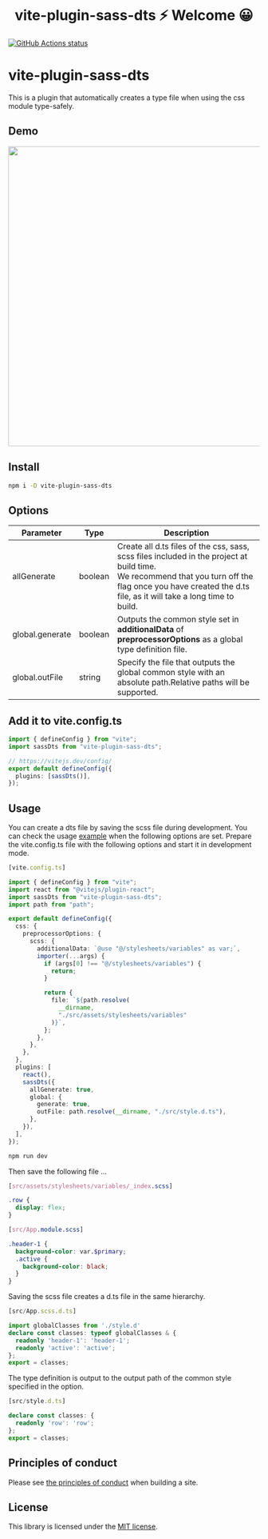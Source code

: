 <h1 align="center">vite-plugin-sass-dts ⚡ Welcome 😀</h1>

<p align="left">
  <a href="https://github.com/actions/setup-node"><img alt="GitHub Actions status" src="https://github.com/activeguild/classnames-generics/workflows/automatic%20release/badge.svg" style="max-width:100%;"></a>
</p>

# vite-plugin-sass-dts
 This is a plugin that automatically creates a type file when using the css module type-safely.

## Demo
<img src="https://user-images.githubusercontent.com/39351982/138234224-ed37c060-96ad-41c7-b638-884f973b8984.gif" width="600" />

## Install
```bash
npm i -D vite-plugin-sass-dts
```

## Options

| Parameter | Type             | Description                                                                     |
| --------- | ---------------- | ------------------------------------------------------------------------------- |
| allGenerate | boolean | Create all d.ts files of the css, sass, scss files included in the project at build time.<br />We recommend that you turn off the flag once you have created the d.ts file, as it will take a long time to build.                            |
| global.generate | boolean | Outputs the common style set in <b>additionalData</b> of <b>preprocessorOptions</b> as a global type definition file. |
| global.outFile | string | Specify the file that outputs the global common style with an absolute path.Relative paths will be supported. |
## Add it to vite.config.ts

```ts
import { defineConfig } from "vite";
import sassDts from "vite-plugin-sass-dts";

// https://vitejs.dev/config/
export default defineConfig({
  plugins: [sassDts()],
});

```

## Usage
You can create a dts file by saving the scss file during development.
You can check the usage [example](https://github.com/activeguild/vite-plugin-sass-dts/tree/master/example) when the following options are set.
Prepare the vite.config.ts file with the following options and start it in development mode.

```ts
[vite.config.ts]

import { defineConfig } from "vite";
import react from "@vitejs/plugin-react";
import sassDts from "vite-plugin-sass-dts";
import path from "path";

export default defineConfig({
  css: {
    preprocessorOptions: {
      scss: {
        additionalData: `@use "@/stylesheets/variables" as var;`,
        importer(...args) {
          if (args[0] !== "@/stylesheets/variables") {
            return;
          }

          return {
            file: `${path.resolve(
              __dirname,
              "./src/assets/stylesheets/variables"
            )}`,
          };
        },
      },
    },
  },
  plugins: [
    react(),
    sassDts({
      allGenerate: true,
      global: {
        generate: true,
        outFile: path.resolve(__dirname, "./src/style.d.ts"),
      },
    }),
  ],
});
```

```bash
npm run dev
```

Then save the following file ...


```scss
[src/assets/stylesheets/variables/_index.scss]

.row {
  display: flex;
}
```

```scss
[src/App.module.scss]

.header-1 {
  background-color: var.$primary;
  .active {
    background-color: black;
  }
}
```

Saving the scss file creates a d.ts file in the same hierarchy.

```ts
[src/App.scss.d.ts]

import globalClasses from './style.d'
declare const classes: typeof globalClasses & {
  readonly 'header-1': 'header-1';
  readonly 'active': 'active';
};
export = classes;
```


The type definition is output to the output path of the common style specified in the option.

```ts
[src/style.d.ts]

declare const classes: {
  readonly 'row': 'row';
};
export = classes;
```

## Principles of conduct
Please see [the principles of conduct](https://github.com/activeguild/vite-plugin-sass-dts/blob/master/.github/CONTRIBUTING.md) when building a site.

## License
This library is licensed under the [MIT license](https://github.com/activeguild/vite-plugin-sass-dts/blob/master/LICENSE).